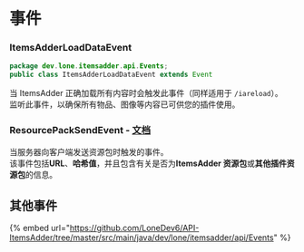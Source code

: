 # 事件

### ItemsAdderLoadDataEvent

```java
package dev.lone.itemsadder.api.Events;
public class ItemsAdderLoadDataEvent extends Event
```

当 ItemsAdder 正确加载所有内容时会触发此事件（同样适用于 `/iareload`）。\
监听此事件，以确保所有物品、图像等内容已可供您的插件使用。

### ResourcePackSendEvent - [文档](https://github.com/LoneDev6/API-ItemsAdder/blob/master/src/main/java/dev/lone/itemsadder/api/Events/ResourcePackSendEvent.java)

当服务器向客户端发送资源包时触发的事件。\
该事件包括**URL**、**哈希值**，并且包含有关是否为**ItemsAdder 资源包**或**其他插件资源包**的信息。

## 其他事件

{% embed url="https://github.com/LoneDev6/API-ItemsAdder/tree/master/src/main/java/dev/lone/itemsadder/api/Events" %}
